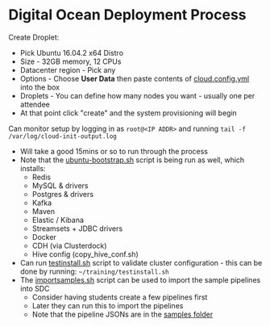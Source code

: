 # Digital Ocean Deployment Process
Create Droplet:
- Pick Ubuntu 16.04.2 x64 Distro
- Size - 32GB memory, 12 CPUs
- Datacenter region - Pick any
- Options - Choose **User Data** then paste contents of [cloud.config.yml](cloud.config.yml) into the box
- Droplets - You can define how many nodes you want - usually one per attendee
- At that point click "create" and the system provisioning will begin


Can monitor setup by logging in as `root@<IP ADDR>` and running 
`tail -f /var/log/cloud-init-output.log`
- Will take a good 15mins or so to run through the process
- Note that the [ubuntu-bootstrap.sh](ubuntu-bootstrap.sh) script is being run as well, which installs:
  * Redis
  * MySQL & drivers
  * Postgres & drivers
  * Kafka
  * Maven
  * Elastic / Kibana
  * Streamsets + JDBC drivers
  * Docker
  * CDH (via Clusterdock)
  * Hive config (copy_hive_conf.sh)
- Can run [testinstall.sh](testinstall.sh) script to validate cluster configuration - this can be done by running:
  `~/training/testinstall.sh`
- The [importsamples.sh](importsamples.sh) script can be used to import the sample pipelines into SDC
  * Consider having students create a few pipelines first 
  * Later they can run this to import the pipelines 
  * Note that the pipeline JSONs are in the [samples folder](samples)
